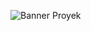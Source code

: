 ![Banner Proyek](https://media.discordapp.net/attachments/1151407333180715089/1152692222999928893/standard_3.gif?ex=6599ae49&is=65873949&hm=0bb6a00f57839a39cef18afc78d50753e8d4adb3ba5f8080ca2fb1e34b6b06e0&=&width=853&height=480)
